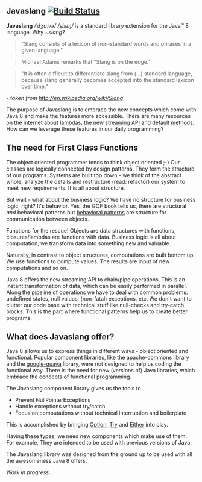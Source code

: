 ## Javaslang [![Build Status](https://travis-ci.org/rocketscience-projects/javaslang.png)](https://travis-ci.org/rocketscience-projects/javaslang)

**Javaslang** _/ˈdʒɑːvə/ /slæŋ/_ is a standard library extension for the Java&trade; 8 language. Why _~slang_?

> "Slang consists of a lexicon of non-standard words and phrases in a given language."

> Michael Adams remarks that "Slang is on the edge." 

> "It is often difficult to differentiate slang from (...) standard language, because slang generally becomes accepted into the standard lexicon over time."

_\- taken from http://en.wikipedia.org/wiki/Slang_

The purpose of Javaslang is to embrace the new concepts which come with Java 8 and make the features more accessible. There are many resources on the internet about [lambdas](http://cr.openjdk.java.net/~briangoetz/lambda/lambda-state-final.html), the new [streaming API](http://cr.openjdk.java.net/~briangoetz/lambda/collections-overview.html) and [default methods](http://cr.openjdk.java.net/~briangoetz/lambda/Defender%20Methods%20v4.pdf). How can we leverage these features in our daily programming?

## The need for First Class Functions

The object oriented programmer tends to think object oriented ;-) Our classes are logically connected by design patterns. They form the structure of our programs. Systems are built top down - we think of the abstract whole, analyze the details and restructure (read: refactor) our system to meet new requirements. It is all about structure.

But wait - what about the business logic? We have no structure for business logic, right? It's behavior. Yes, the GOF book tells us, there are structural *and* behavioral patterns but [behavioral patterns](http://en.wikipedia.org/wiki/Behavioral_pattern) are structure for communication between objects.

Functions for the rescue! Objects are data structures with functions, closures/lambdas are functions with data. Business logic is all about computation, we transform data into something new and valuable.

Naturally, in contrast to object structures, computations are built bottom up. We use functions to compute values. The results are input of new computations and so on.

Java 8 offers the new streaming API to chain/pipe operations. This is an instant transformation of data, which can be easily performed in parallel. Along the pipeline of operations we have to deal with common problems: undefined states, null values, (non-fatal) exceptions, etc. We don't want to clutter our code base with technical stuff like null-checks and try-catch blocks. This is the part where functional patterns help us to create better programs.

## What does Javaslang offer?

Java 8 allows us to express things in different ways - object oriented and functional. Popular component libraries, like the [apache-commons](http://commons.apache.org) library and the [google-guava](http://code.google.com/p/guava-libraries) library, were not designed to help us coding the functional way. There is the need for new (versions of) Java libraries, which embrace the concepts of functional programming.

The Javaslang component library gives us the tools to

* Prevent NullPointerExceptions
* Handle exceptions without try/catch
* Focus on computations without technical interruption and boilerplate

This is accomplished by bringing [Option](https://github.com/rocketscience-projects/javaslang/blob/master/src/main/java/javaslang/util/Option.java), [Try](https://github.com/rocketscience-projects/javaslang/blob/master/src/main/java/javaslang/util/Try.java) and [Either](https://github.com/rocketscience-projects/javaslang/blob/master/src/main/java/javaslang/util/Either.java) into play.

Having these types, we need new components which make use of them. For example,  They are intended to be used with previous versions of Java.

The Javaslang library was designed from the ground up to be used with all the awesomeness Java 8 offers.

_Work in progress..._
